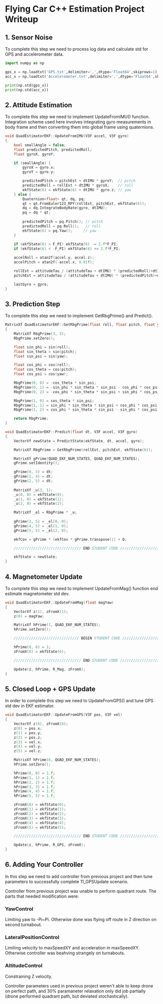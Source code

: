 # Flying Car C++ Estimation Project Writeup

## 1. Sensor Noise

To complete this step we need to process log data and calculate std for GPS and accelerometer data.

```python
import numpy as np

gps_x = np.loadtxt('GPS.txt',delimiter=',',dtype='Float64',skiprows=1)[:,1]
acc_x = np.loadtxt('Accelerometer.txt',delimiter=',',dtype='Float64',skiprows=1)[:,1]

print(np.std(gps_x))
print(np.std(acc_x))
```

## 2. Attitude Estimation

To complete this step we need to implement UpdateFromIMU() function. Integration scheme used here involves integrating gyro measurements in body frame and then converting them into global frame using quaternions.

```cpp
void QuadEstimatorEKF::UpdateFromIMU(V3F accel, V3F gyro)
{
	bool smallAngle = false;
	float predictedPitch, predictedRoll;
	float gyroX, gyroY;

	if (smallAngle) {
		gyroX = gyro.x;
		gyroY = gyro.y;	

		predictedPitch = pitchEst + dtIMU * gyroY;  // pitch
		predictedRoll = rollEst + dtIMU * gyroX;    // roll
		ekfState(6) = ekfState(6) + dtIMU * gyro.z;	// yaw
	} else {
		Quaternion<float> qt, dq, pq;
		qt = qt.FromEuler123_RPY(rollEst, pitchEst, ekfState(6));
		dq = dq.IntegrateBodyRate(gyro, dtIMU);
		pq = dq * qt;
		
		predictedPitch = pq.Pitch(); // pitch
		predictedRoll = pq.Roll();   // roll
		ekfState(6) = pq.Yaw();     // yaw
	}
	
	if (ekfState(6) > F_PI) ekfState(6) -= 2.f*F_PI;
	if (ekfState(6) < -F_PI) ekfState(6) += 2.f*F_PI;

	accelRoll = atan2f(accel.y, accel.z);
	accelPitch = atan2f(-accel.x, 9.81f);

	rollEst = attitudeTau / (attitudeTau + dtIMU) * (predictedRoll)+dtIMU / (attitudeTau + dtIMU) * accelRoll;
	pitchEst = attitudeTau / (attitudeTau + dtIMU) * (predictedPitch)+dtIMU / (attitudeTau + dtIMU) * accelPitch;

	lastGyro = gyro;
}
```

## 3. Prediction Step

To complete this step we need to implement GetRbgPrime() and Predict().

```cpp
MatrixXf QuadEstimatorEKF::GetRbgPrime(float roll, float pitch, float yaw)
{
	MatrixXf RbgPrime(3, 3);
	RbgPrime.setZero();

	float sin_phi = sin(roll);
	float sin_theta = sin(pitch);
	float sin_psi = sin(yaw);

	float cos_phi = cos(roll);
	float cos_theta = cos(pitch);
	float cos_psi = cos(yaw);

	RbgPrime(0, 0) = -cos_theta * sin_psi;
	RbgPrime(0, 1) = -sin_phi * sin_theta * sin_psi - cos_phi * cos_psi;
	RbgPrime(0, 2) = -cos_phi * sin_theta * sin_psi + sin_phi * cos_psi;

	RbgPrime(1, 0) = cos_theta * sin_psi;
	RbgPrime(1, 1) = sin_phi * sin_theta * sin_psi + cos_phi * cos_psi;
	RbgPrime(1, 2) = cos_phi * sin_theta * sin_psi - sin_phi * cos_psi;

	return RbgPrime;
}
```

```cpp
void QuadEstimatorEKF::Predict(float dt, V3F accel, V3F gyro)
{
	VectorXf newState = PredictState(ekfState, dt, accel, gyro);

	MatrixXf RbgPrime = GetRbgPrime(rollEst, pitchEst, ekfState(6));

	MatrixXf gPrime(QUAD_EKF_NUM_STATES, QUAD_EKF_NUM_STATES);
	gPrime.setIdentity();

	gPrime(0, 3) = dt;
	gPrime(1, 4) = dt;
	gPrime(2, 5) = dt;
	
	MatrixXf _u(3, 1);
	_u(0, 0) = ekfState(0);
	_u(1, 0) = ekfState(1);
	_u(2, 0) = ekfState(2);

	MatrixXf _el = RbgPrime * _u;
	
	gPrime(3, 5) = _el(0, 0);
	gPrime(4, 5) = _el(1, 0);
	gPrime(5, 5) = _el(2, 0);

	ekfCov = gPrime * (ekfCov * gPrime.transpose()) + Q;

	/////////////////////////////// END STUDENT CODE ////////////////////////////

	ekfState = newState;
}
```

## 4. Magnetometer Update

To complete this step we need to implement UpdateFromMag() function end estimate magnetometer std dev.

```cpp
void QuadEstimatorEKF::UpdateFromMag(float magYaw)
{
	VectorXf z(1), zFromX(1);
	z(0) = magYaw;

	MatrixXf hPrime(1, QUAD_EKF_NUM_STATES);
	hPrime.setZero();

	////////////////////////////// BEGIN STUDENT CODE ///////////////////////////

	hPrime(0, 6) = 1;
	zFromX(0) = ekfState(6);

	/////////////////////////////// END STUDENT CODE ////////////////////////////

	Update(z, hPrime, R_Mag, zFromX);
}
```

## 5. Closed Loop + GPS Update

In order to complete this step we need to UpdateFromGPS() and tune GPS std dev in EKF estimator.

```cpp
void QuadEstimatorEKF::UpdateFromGPS(V3F pos, V3F vel)
{
	VectorXf z(6), zFromX(6);
	z(0) = pos.x;
	z(1) = pos.y;
	z(2) = pos.z;
	z(3) = vel.x;
	z(4) = vel.y;
	z(5) = vel.z;

	MatrixXf hPrime(6, QUAD_EKF_NUM_STATES);
	hPrime.setZero();

	hPrime(0, 0) = 1.f;
	hPrime(1, 1) = 1.f;
	hPrime(2, 2) = 1.f;
	hPrime(3, 3) = 1.f;
	hPrime(4, 4) = 1.f;
	hPrime(5, 5) = 1.f;

	zFromX(0) = ekfState(0);
	zFromX(1) = ekfState(1);
	zFromX(2) = ekfState(2);
	zFromX(3) = ekfState(3);
	zFromX(4) = ekfState(4);
	zFromX(5) = ekfState(5);

	/////////////////////////////// END STUDENT CODE ////////////////////////////

	Update(z, hPrime, R_GPS, zFromX);
}
```

## 6. Adding Your Controller

In this step we need to add controller from previous project and then tune parameters to successfully complete 11_GPSUpdate scenario.

Controller from previous project was unable to perform quadrant route. The parts that needed modification were:

### YawControl

Limiting yaw to -Pi~Pi. Otherwise done was flying off route in Z direction on second turnabout.

### LateralPositionControl

Limiting velocity to maxSpeedXY and acceleration in maxSpeedXY. Otherwise controller was beahving strangely on turnabouts.

### AltitudeControl

Constraining Z velocity.

Controller parameters used in previous project weren't able to keep drone on perfect path, and 30% paramaneter relaxation only did job partially (drone performed quadrant path, but deviated stochastically).
